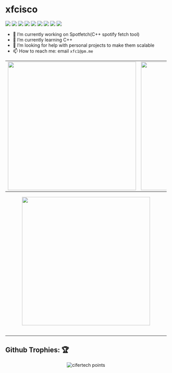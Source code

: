 # xfcisco
![](https://img.shields.io/badge/OS-Manjaro-informational?style=flat&logoColor=white&color=#9147FF)
![](https://img.shields.io/badge/WM-dwm-informational?style=flat&logoColor=white&color=#9147FF)
![](https://img.shields.io/badge/Shell-Zsh-informational?style=flat&logoColor=white&color=#9147FF)
![](https://img.shields.io/badge/Editor-Vim-informational?style=flat&logoColor=white&color=#9147FF)
![](https://img.shields.io/badge/Language-C++-informational?style=flat&logoColor=white&color=#9147FF)
![](https://img.shields.io/badge/Language-Rust-informational?style=flat&logoColor=white&color=#9147FF)
![](https://img.shields.io/badge/Language-Python-informational?style=flat&logoColor=white&color=#9147FF)
![](https://img.shields.io/badge/Language-Nodejs-informational?style=flat&logoColor=white&color=#9147FF)
![](https://img.shields.io/badge/Language-C-informational?style=flat&logoColor=white&color=#9147FF)

- 🔭 I’m currently working on Spotfetch(C++ spotify fetch tool)
- 🌱 I’m currently learning C++
- 🤔 I’m looking for help with personal projects to make them scalable
- 📫 How to reach me: email `xfc1@pm.me`


<center>
    <table>
        <tr>
            <td>
                <img width="400px" align="center" src="https://github-readme-stats.vercel.app/api?username=xfcisco&show_icons=true&theme=react&hide_border=true" />
            </td>
            <td>
                <img width="400px" align="center" src="http://github-readme-streak-stats.herokuapp.com?user=xfcisco&theme=react&hide_border=true" />
            </td>
        </tr>
    </table>
</center>

<center>
    <table>
        <img width="400px" align="center" src="https://github-readme-stats.vercel.app/api/top-langs/?username=xfcisco&hide_border=true&show_icons=true&theme=react" />
    </table>
</center>

---

## Github Trophies: 🏆️

<p align="center">
    <img src="https://github-profile-trophy.vercel.app/?username=xfcisco&theme=nord&hide_border=true&no-frame=true&row=1&column=7" alt="cifertech points"/>
</p>
